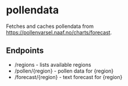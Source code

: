 # pollendata

Fetches and caches pollendata from https://pollenvarsel.naaf.no/charts/forecast.

## Endpoints

* /regions - lists available regions
* /pollen/{region} - pollen data for {region}
* /forecast/{region} - text forecast for {region}
